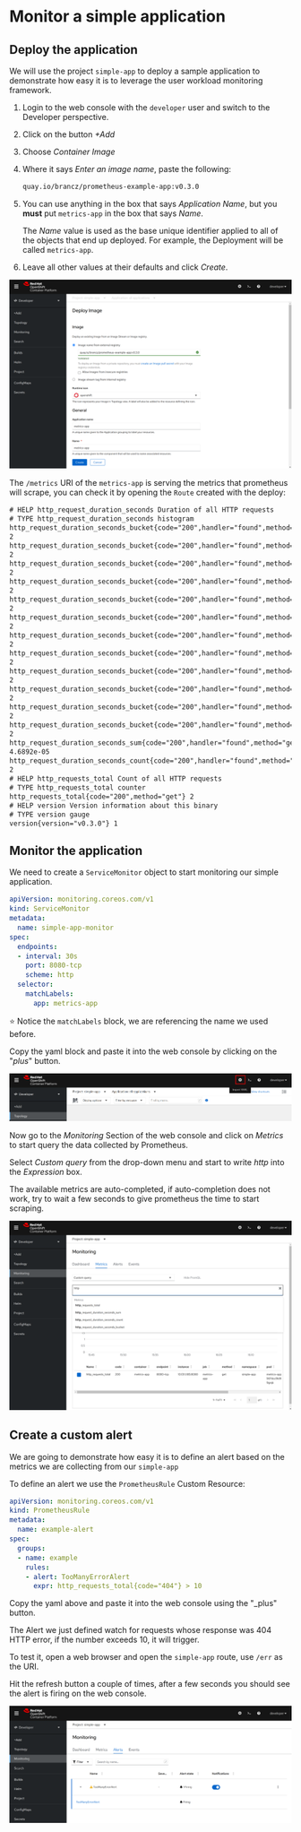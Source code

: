 # Monitor a simple application

## Deploy the application

We will use the project `simple-app` to deploy a sample application to demonstrate how easy it is to leverage the user workload monitoring framework.

1. Login to the web console with the `developer` user and switch to the Developer perspective.
2. Click on the button _+Add_
3. Choose _Container Image_
4. Where it says _Enter an image name_, paste the following:

      ```bash
      quay.io/brancz/prometheus-example-app:v0.3.0
      ```

5. You can use anything in the box that says _Application Name_, but you __must__ put `metrics-app` in the box that says _Name_.

    The _Name_ value is used as the base unique identifier applied to all of the objects that end up deployed. For example, the Deployment will be called `metrics-app`.

6. Leave all other values at their defaults and click _Create_.

![Deploy screenshot](../assets/simple-app-deploy.png)

The `/metrics` URI of the `metrics-app` is serving the metrics that prometheus will scrape, you can check it by opening the `Route` created with the deploy:

```text
# HELP http_request_duration_seconds Duration of all HTTP requests
# TYPE http_request_duration_seconds histogram
http_request_duration_seconds_bucket{code="200",handler="found",method="get",le="0.005"} 2
http_request_duration_seconds_bucket{code="200",handler="found",method="get",le="0.01"} 2
http_request_duration_seconds_bucket{code="200",handler="found",method="get",le="0.025"} 2
http_request_duration_seconds_bucket{code="200",handler="found",method="get",le="0.05"} 2
http_request_duration_seconds_bucket{code="200",handler="found",method="get",le="0.1"} 2
http_request_duration_seconds_bucket{code="200",handler="found",method="get",le="0.25"} 2
http_request_duration_seconds_bucket{code="200",handler="found",method="get",le="0.5"} 2
http_request_duration_seconds_bucket{code="200",handler="found",method="get",le="1"} 2
http_request_duration_seconds_bucket{code="200",handler="found",method="get",le="2.5"} 2
http_request_duration_seconds_bucket{code="200",handler="found",method="get",le="5"} 2
http_request_duration_seconds_bucket{code="200",handler="found",method="get",le="10"} 2
http_request_duration_seconds_bucket{code="200",handler="found",method="get",le="+Inf"} 2
http_request_duration_seconds_sum{code="200",handler="found",method="get"} 4.6892e-05
http_request_duration_seconds_count{code="200",handler="found",method="get"} 2
# HELP http_requests_total Count of all HTTP requests
# TYPE http_requests_total counter
http_requests_total{code="200",method="get"} 2
# HELP version Version information about this binary
# TYPE version gauge
version{version="v0.3.0"} 1
```

## Monitor the application

We need to create a `ServiceMonitor` object to start monitoring our simple application.

```yaml
apiVersion: monitoring.coreos.com/v1
kind: ServiceMonitor
metadata:
  name: simple-app-monitor
spec:
  endpoints:
  - interval: 30s
    port: 8080-tcp
    scheme: http
  selector:
    matchLabels:
      app: metrics-app
```

:star: Notice the `matchLabels` block, we are referencing the name we used before.

Copy the yaml block and paste it into the web console by clicking on the "_plus_" button.

![plus button](../assets/import-yaml-button.png)

Now go to the _Monitoring_ Section of the web console and click on _Metrics_ to start query the data collected by Prometheus.

Select _Custom query_ from the drop-down menu and start to write _http_ into the _Expression_ box.

The available metrics are auto-completed, if auto-completion does not work, try to wait a few seconds to give prometheus the time to start scraping.

![metrics completion](../assets/metrics-auto-complete.png)

## Create a custom alert

We are going to demonstrate how easy it is to define an alert based on the metrics we are collecting from our `simple-app`

To define an alert we use the `PrometheusRule` Custom Resource:

```yaml
apiVersion: monitoring.coreos.com/v1
kind: PrometheusRule
metadata:
  name: example-alert
spec:
  groups:
  - name: example
    rules:
    - alert: TooManyErrorAlert
      expr: http_requests_total{code="404"} > 10
```

Copy the yaml above and paste it into the web console using the "_plus" button.

The Alert we just defined watch for requests whose response was 404 HTTP error, if the number exceeds 10, it will trigger.

To test it, open a web browser and open the `simple-app` route, use `/err` as the URI.

Hit the refresh button a couple of times, after a few seconds you should see the alert is firing on the web console.

![alert firing](../assets/simple-app-alert-firing.png)
